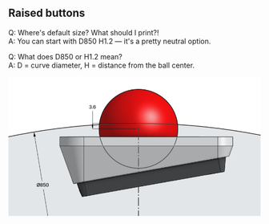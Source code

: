 ## Raised buttons

Q: Where's default size? What should I print?! \
A: You can start with D850 H1.2 — it's a pretty neutral option.

Q: What does D850 or H1.2 mean? \
A: D = curve diameter, H = distance from the ball center.

![example.png](example.png)
